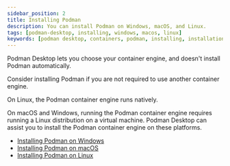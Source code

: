 ```yaml
---
sidebar_position: 2
title: Installing Podman
description: You can install Podman on Windows, macOS, and Linux.
tags: [podman-desktop, installing, windows, macos, linux]
keywords: [podman desktop, containers, podman, installing, installation, windows, macos, linux]
---
```


Podman Desktop lets you choose your container engine, and doesn't install Podman automatically.

Consider installing Podman if you are not required to use another container engine.

On Linux, the Podman container engine runs natively.

On macOS and Windows, running the Podman container engine requires running a Linux distribution on a virtual machine. Podman Desktop can assist you to install the Podman container engine on these platforms.

* [Installing Podman on Windows](./installing-podman/installing-podman-on-windows)
* [Installing Podman on macOS](./installing-podman/installing-podman-on-macos)
* [Installing Podman on Linux](./installing-podman/installing-podman-on-linux)

